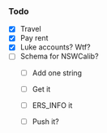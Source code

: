 ### Todo

- [x] Travel
- [x] Pay rent
- [x] Luke accounts? Wtf?
- [ ] Schema for NSWCalib?
   - [ ] Add one string
   - [ ] Get it
   - [ ] ERS_INFO it
   - [ ] Push it?
   

